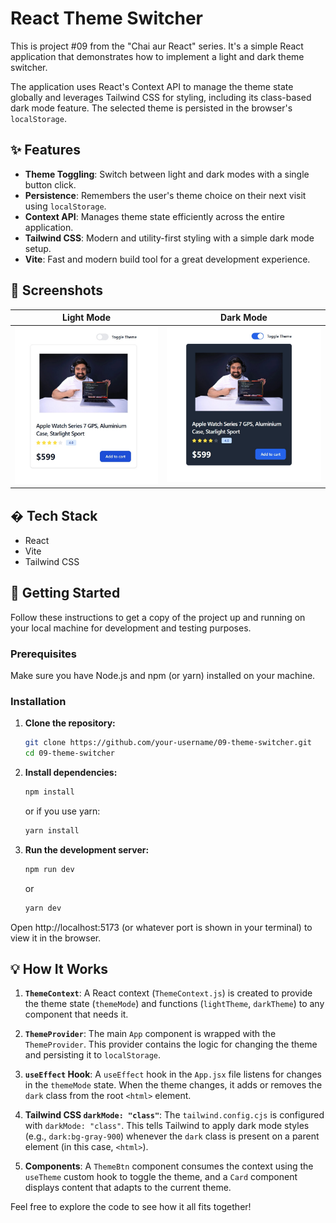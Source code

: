 # React Theme Switcher

This is project #09 from the "Chai aur React" series. It's a simple React application that demonstrates how to implement a light and dark theme switcher.

The application uses React's Context API to manage the theme state globally and leverages Tailwind CSS for styling, including its class-based dark mode feature. The selected theme is persisted in the browser's `localStorage`.

## ✨ Features

- **Theme Toggling**: Switch between light and dark modes with a single button click.
- **Persistence**: Remembers the user's theme choice on their next visit using `localStorage`.
- **Context API**: Manages theme state efficiently across the entire application.
- **Tailwind CSS**: Modern and utility-first styling with a simple dark mode setup.
- **Vite**: Fast and modern build tool for a great development experience.

## 📸 Screenshots

| Light Mode | Dark Mode |
| :---: | :---: |
| ![Light Mode Screenshot](lightTheme.jpg) | ![Dark Mode Screenshot](darkTheme.jpg) |


## �️ Tech Stack

- React
- Vite
- Tailwind CSS

## 🚀 Getting Started

Follow these instructions to get a copy of the project up and running on your local machine for development and testing purposes.

### Prerequisites

Make sure you have Node.js and npm (or yarn) installed on your machine.

### Installation

1.  **Clone the repository:**
    ```sh
    git clone https://github.com/your-username/09-theme-switcher.git
    cd 09-theme-switcher
    ```

2.  **Install dependencies:**
    ```sh
    npm install
    ```
    or if you use yarn:
    ```sh
    yarn install
    ```

3.  **Run the development server:**
    ```sh
    npm run dev
    ```
    or
    ```sh
    yarn dev
    ```

Open http://localhost:5173 (or whatever port is shown in your terminal) to view it in the browser.

## 💡 How It Works

1.  **`ThemeContext`**: A React context (`ThemeContext.js`) is created to provide the theme state (`themeMode`) and functions (`lightTheme`, `darkTheme`) to any component that needs it.

2.  **`ThemeProvider`**: The main `App` component is wrapped with the `ThemeProvider`. This provider contains the logic for changing the theme and persisting it to `localStorage`.

3.  **`useEffect` Hook**: A `useEffect` hook in the `App.jsx` file listens for changes in the `themeMode` state. When the theme changes, it adds or removes the `dark` class from the root `<html>` element.

4.  **Tailwind CSS `darkMode: "class"`**: The `tailwind.config.cjs` is configured with `darkMode: "class"`. This tells Tailwind to apply dark mode styles (e.g., `dark:bg-gray-900`) whenever the `dark` class is present on a parent element (in this case, `<html>`).

5.  **Components**: A `ThemeBtn` component consumes the context using the `useTheme` custom hook to toggle the theme, and a `Card` component displays content that adapts to the current theme.

Feel free to explore the code to see how it all fits together!